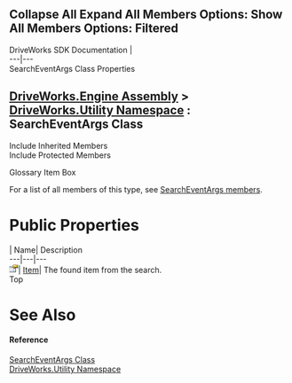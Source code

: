        

 Collapse All Expand All  Members Options: Show All  Members Options: Filtered   
---  
DriveWorks SDK Documentation  |   
---|---  
SearchEventArgs Class Properties   
  
[DriveWorks.Engine Assembly](topic2156.md) > [DriveWorks.Utility Namespace](topic13190.md) : SearchEventArgs Class  
---  
  
Include Inherited Members    
Include Protected Members    


Glossary Item Box

For a list of all members of this type, see [SearchEventArgs members](topic13264.md).

# Public Properties

| Name| Description  
---|---|---  
![Public Property](dotnetimages/publicProperty.gif)| [Item](topic13269.md)| The found item from the search.   
Top

# See Also

#### Reference

[SearchEventArgs Class](topic13263.md)   
[DriveWorks.Utility Namespace](topic13190.md)


